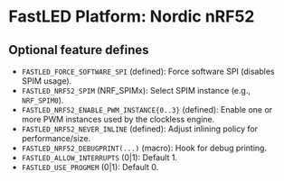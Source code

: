 # FastLED Platform: Nordic nRF52

## Optional feature defines

- `FASTLED_FORCE_SOFTWARE_SPI` (defined): Force software SPI (disables SPIM usage).
- `FASTLED_NRF52_SPIM` (NRF_SPIMx): Select SPIM instance (e.g., `NRF_SPIM0`).
- `FASTLED_NRF52_ENABLE_PWM_INSTANCE{0..3}` (defined): Enable one or more PWM instances used by the clockless engine.
- `FASTLED_NRF52_NEVER_INLINE` (defined): Adjust inlining policy for performance/size.
- `FASTLED_NRF52_DEBUGPRINT(...)` (macro): Hook for debug printing.
- `FASTLED_ALLOW_INTERRUPTS` (0|1): Default 1.
- `FASTLED_USE_PROGMEM` (0|1): Default 0.
